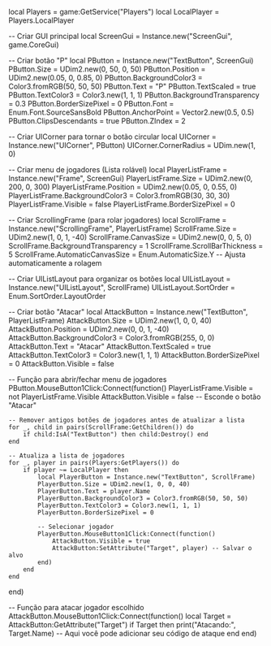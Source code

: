 local Players = game:GetService("Players")
local LocalPlayer = Players.LocalPlayer

-- Criar GUI principal
local ScreenGui = Instance.new("ScreenGui", game.CoreGui)

-- Criar botão "P"
local PButton = Instance.new("TextButton", ScreenGui)
PButton.Size = UDim2.new(0, 50, 0, 50)
PButton.Position = UDim2.new(0.05, 0, 0.85, 0)
PButton.BackgroundColor3 = Color3.fromRGB(50, 50, 50)
PButton.Text = "P"
PButton.TextScaled = true
PButton.TextColor3 = Color3.new(1, 1, 1)
PButton.BackgroundTransparency = 0.3
PButton.BorderSizePixel = 0
PButton.Font = Enum.Font.SourceSansBold
PButton.AnchorPoint = Vector2.new(0.5, 0.5)
PButton.ClipsDescendants = true
PButton.ZIndex = 2

-- Criar UICorner para tornar o botão circular
local UICorner = Instance.new("UICorner", PButton)
UICorner.CornerRadius = UDim.new(1, 0)

-- Criar menu de jogadores (Lista rolável)
local PlayerListFrame = Instance.new("Frame", ScreenGui)
PlayerListFrame.Size = UDim2.new(0, 200, 0, 300)
PlayerListFrame.Position = UDim2.new(0.05, 0, 0.55, 0)
PlayerListFrame.BackgroundColor3 = Color3.fromRGB(30, 30, 30)
PlayerListFrame.Visible = false
PlayerListFrame.BorderSizePixel = 0

-- Criar ScrollingFrame (para rolar jogadores)
local ScrollFrame = Instance.new("ScrollingFrame", PlayerListFrame)
ScrollFrame.Size = UDim2.new(1, 0, 1, -40)
ScrollFrame.CanvasSize = UDim2.new(0, 0, 5, 0)
ScrollFrame.BackgroundTransparency = 1
ScrollFrame.ScrollBarThickness = 5
ScrollFrame.AutomaticCanvasSize = Enum.AutomaticSize.Y -- Ajusta automaticamente a rolagem

-- Criar UIListLayout para organizar os botões
local UIListLayout = Instance.new("UIListLayout", ScrollFrame)
UIListLayout.SortOrder = Enum.SortOrder.LayoutOrder

-- Criar botão "Atacar"
local AttackButton = Instance.new("TextButton", PlayerListFrame)
AttackButton.Size = UDim2.new(1, 0, 0, 40)
AttackButton.Position = UDim2.new(0, 0, 1, -40)
AttackButton.BackgroundColor3 = Color3.fromRGB(255, 0, 0)
AttackButton.Text = "Atacar"
AttackButton.TextScaled = true
AttackButton.TextColor3 = Color3.new(1, 1, 1)
AttackButton.BorderSizePixel = 0
AttackButton.Visible = false

-- Função para abrir/fechar menu de jogadores
PButton.MouseButton1Click:Connect(function()
    PlayerListFrame.Visible = not PlayerListFrame.Visible
    AttackButton.Visible = false -- Esconde o botão "Atacar"

    -- Remover antigos botões de jogadores antes de atualizar a lista
    for _, child in pairs(ScrollFrame:GetChildren()) do
        if child:IsA("TextButton") then child:Destroy() end
    end

    -- Atualiza a lista de jogadores
    for _, player in pairs(Players:GetPlayers()) do
        if player ~= LocalPlayer then
            local PlayerButton = Instance.new("TextButton", ScrollFrame)
            PlayerButton.Size = UDim2.new(1, 0, 0, 40)
            PlayerButton.Text = player.Name
            PlayerButton.BackgroundColor3 = Color3.fromRGB(50, 50, 50)
            PlayerButton.TextColor3 = Color3.new(1, 1, 1)
            PlayerButton.BorderSizePixel = 0

            -- Selecionar jogador
            PlayerButton.MouseButton1Click:Connect(function()
                AttackButton.Visible = true
                AttackButton:SetAttribute("Target", player) -- Salvar o alvo
            end)
        end
    end
end)

-- Função para atacar jogador escolhido
AttackButton.MouseButton1Click:Connect(function()
    local Target = AttackButton:GetAttribute("Target")
    if Target then
        print("Atacando:", Target.Name) -- Aqui você pode adicionar seu código de ataque
    end
end)
